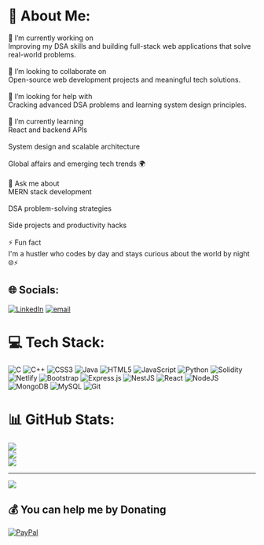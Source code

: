 # 💫 About Me:
🔭 I’m currently working on<br>Improving my DSA skills and building full-stack web applications that solve real-world problems.<br><br>🤝 I’m looking to collaborate on<br>Open-source web development projects and meaningful tech solutions.<br><br>🧠 I’m looking for help with<br>Cracking advanced DSA problems and learning system design principles.<br><br>🌱 I’m currently learning<br>React and backend APIs<br><br>System design and scalable architecture<br><br>Global affairs and emerging tech trends 🌍<br><br>💬 Ask me about<br>MERN stack development<br><br>DSA problem-solving strategies<br><br>Side projects and productivity hacks<br><br>⚡ Fun fact<br>I'm a hustler who codes by day and stays curious about the world by night 🌐⚡


## 🌐 Socials:
[![LinkedIn](https://img.shields.io/badge/LinkedIn-%230077B5.svg?logo=linkedin&logoColor=white)](https://linkedin.com/in/https://www.linkedin.com/in/rahul-kumar-pandey-7bb9b821a) [![email](https://img.shields.io/badge/Email-D14836?logo=gmail&logoColor=white)](mailto:rahulpandey1630@gmail.com) 

# 💻 Tech Stack:
![C](https://img.shields.io/badge/c-%2300599C.svg?style=plastic&logo=c&logoColor=white) ![C++](https://img.shields.io/badge/c++-%2300599C.svg?style=plastic&logo=c%2B%2B&logoColor=white) ![CSS3](https://img.shields.io/badge/css3-%231572B6.svg?style=plastic&logo=css3&logoColor=white) ![Java](https://img.shields.io/badge/java-%23ED8B00.svg?style=plastic&logo=openjdk&logoColor=white) ![HTML5](https://img.shields.io/badge/html5-%23E34F26.svg?style=plastic&logo=html5&logoColor=white) ![JavaScript](https://img.shields.io/badge/javascript-%23323330.svg?style=plastic&logo=javascript&logoColor=%23F7DF1E) ![Python](https://img.shields.io/badge/python-3670A0?style=plastic&logo=python&logoColor=ffdd54) ![Solidity](https://img.shields.io/badge/Solidity-%23363636.svg?style=plastic&logo=solidity&logoColor=white) ![Netlify](https://img.shields.io/badge/netlify-%23000000.svg?style=plastic&logo=netlify&logoColor=#00C7B7) ![Bootstrap](https://img.shields.io/badge/bootstrap-%238511FA.svg?style=plastic&logo=bootstrap&logoColor=white) ![Express.js](https://img.shields.io/badge/express.js-%23404d59.svg?style=plastic&logo=express&logoColor=%2361DAFB) ![NestJS](https://img.shields.io/badge/nestjs-%23E0234E.svg?style=plastic&logo=nestjs&logoColor=white) ![React](https://img.shields.io/badge/react-%2320232a.svg?style=plastic&logo=react&logoColor=%2361DAFB) ![NodeJS](https://img.shields.io/badge/node.js-6DA55F?style=plastic&logo=node.js&logoColor=white) ![MongoDB](https://img.shields.io/badge/MongoDB-%234ea94b.svg?style=plastic&logo=mongodb&logoColor=white) ![MySQL](https://img.shields.io/badge/mysql-4479A1.svg?style=plastic&logo=mysql&logoColor=white) ![Git](https://img.shields.io/badge/git-%23F05033.svg?style=plastic&logo=git&logoColor=white)
# 📊 GitHub Stats:
![](https://github-readme-stats.vercel.app/api?username=rahulpandey1630&theme=dark&hide_border=false&include_all_commits=false&count_private=false)<br/>
![](https://nirzak-streak-stats.vercel.app/?user=rahulpandey1630&theme=dark&hide_border=false)<br/>
![](https://github-readme-stats.vercel.app/api/top-langs/?username=rahulpandey1630&theme=dark&hide_border=false&include_all_commits=false&count_private=false&layout=compact)

---
[![](https://visitcount.itsvg.in/api?id=rahulpandey1630&icon=0&color=1)](https://visitcount.itsvg.in)

  ## 💰 You can help me by Donating
  [![PayPal](https://img.shields.io/badge/PayPal-00457C?style=for-the-badge&logo=paypal&logoColor=white)](https://paypal.me/paypal.me/RahulPandey1630) 

  
<!-- Proudly created with GPRM ( https://gprm.itsvg.in ) -->
